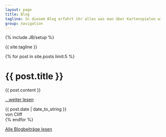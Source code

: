 ```yaml
---
layout: page
title: Blog
tagline: In diesem Blog erfahrt ihr alles was man über Kartenspielen wissen muss, kann und sollte.
group: navigation
---
```

{% include JB/setup %}



{{ site.tagline }}

<div class="posts col-md-12">
  {% for post in site.posts limit:5 %}
  <div class="article row">
    <div class="page-header col-md-12">
      <h1>{{ post.title }}</h1>
    </div>
    <div class="main col-md-8">
      {{ post.content }}
      <p><a href="{{ BASE_PATH }}{{ post.url }}">…weiter lesen</a></p>
    </div>
    <div class="col-md-4 meta-tag">
      <span class="date">{{ post.date | date_to_string }}</span><br />
      <span>von Cliff</span>
    </div>
  </div>
  {% endfor %}
</div>

<p><a href="{{ BASE_PATH }}/archive.html">Alle Blogbeiträge lesen</a></p>

